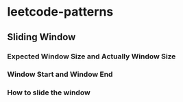 # leetcode-patterns

## Sliding Window

### Expected Window Size and Actually Window Size

### Window Start and Window End

### How to slide the window